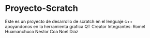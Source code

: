 # Proyecto-Scratch
Este es un proyecto de desarrollo de scratch en el lenguaje c++ apoyandonos en la herramienta grafica QT Creator
Integrantes:
Romel Huamanchuco
Nestor Coa
Noel Diaz
